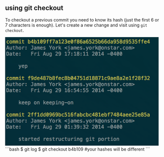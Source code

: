 ##  using git checkout

To checkout a previous commit you need to know its hash (just the first 6 or 7 characters is enough). Let's create a new change and visit using `git checkout`.

<img src="images/githash.png" width="500">
```bash
$ git log
$ git checkout b4b109 #your hashes will be different
```
